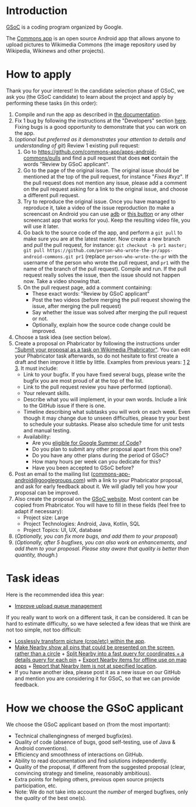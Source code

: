 # Introduction

[GSoC](https://summerofcode.withgoogle.com) is a coding program organized by Google.

The [Commons app](https://play.google.com/store/apps/details?id=fr.free.nrw.commons) is an open source Android app that allows anyone to upload pictures to Wikimedia Commons (the image repository used by Wikipedia, Wikinews and other projects).

# How to apply

Thank you for your interest! In the candidate selection phase of GSoC, we ask you (the GSoC candidate) to learn about the project and apply by performing these tasks (in this order):

1. Compile and run the app as described in [the documentation](https://github.com/commons-app/commons-app-documentation/blob/master/android/Quick-start-guide-for-Developers.md#quick-start-guide-for-developers).
2. Fix 1 bug by following the instructions at the "Developers" section [here](https://github.com/commons-app/commons-app-documentation/blob/master/android/Volunteers-welcome!.md#developers). Fixing bugs is a good opportunity to demonstrate that you can work on the app.
3. (_optional but preferred as it demonstrates your attention to details and understanding of git_) Review 1 existing pull request:
    1. Go to https://github.com/commons-app/apps-android-commons/pulls and find a pull request that does **not** contain the words "Review by GSoC applicant".
    2. Go to the page of the original issue. The original issue should be mentioned at the top of the pull request, for instance "_Fixes #xyz_". If the pull request does not mention any issue, please add a comment on the pull request asking for a link to the original issue, and choose a different pull request.
    3. Try to reproduce the original issue. Once you have managed to reproduce it, take a video of the issue reproduction (to make a screencast on Android you can use [adb](https://stackoverflow.com/questions/28217333/how-to-record-android-devices-screen-on-android-version-below-4-4-kitkat) or [this button](https://support.google.com/android/answer/9075928) or any other screencast app that works for you). Keep the resulting video file, you will use it later.
    4. Go back to the source code of the app, and perform a `git pull` to make sure you are at the latest master. Now create a new branch and _pull_ the pull request, for instance: `git checkout -b pr1 master; git pull https://github.com/person-who-wrote-the-pr/apps-android-commons.git pr1` (replace `person-who-wrote-the-pr` with the username of the person who wrote the pull request, and `pr1` with the name of the branch of the pull request). Compile and run. If the pull request really solves the issue, then the issue should not happen now. Take a video showing that.
    5. On the pull request page, add a comment containing:
        - These exact words: "Review by GSoC applicant"
        - Post the two videos (before merging the pull request showing the issue, after merging the pull request)
        - Say whether the issue was solved after merging the pull request or not.
        - Optionally, explain how the source code change could be improved.
4. Choose a task idea (see section below).
5. Create a proposal on Phabricator by following the instructions under ["Submit your proposal as a task on Wikimedia Phabricator"](https://www.mediawiki.org/wiki/Google_Summer_of_Code/Participants#Application_process_steps). You can edit your Phabricator task afterwards, so do not hesitate to first create a draft and then improve it little by little. Examples from previous years: [1](https://phabricator.wikimedia.org/T279266) [2](https://phabricator.wikimedia.org/T248341) [3](https://phabricator.wikimedia.org/T304044). It must include:
    - Link to your bugfix. If you have fixed several bugs, please write the bugfix you are most proud of at the top of the list.
    - Link to the pull request review you have performed (optional).
    - Your relevant skills.
    - Describe what you will implement, in your own words. Include a link to the GitHub issue if there is one.
    - Timeline describing what subtasks you will work on each week. Even though it may change due to unseen difficulties, please try your best to schedule your subtasks. Please also schedule time for unit tests and manual testing.
    - Availability:
        - Are you [eligible for Google Summer of Code](https://developers.google.com/open-source/gsoc/faq#what_are_the_eligibility_requirements_for_participation)?
        - Do you plan to submit any other proposal apart from this one?
        - Do you have any other plans during the period of GSoC?
        - How many hours per week can you dedicate for this?
        - Have you been accepted to GSoC before?
6. Post an email to the mailing list (commons-app-android@googlegroups.com) with a link to your Phabricator proposal, and ask for early feedback about it. We will gladly tell you how your proposal can be improved.
7. Also create the proposal on the [GSoC website](https://summerofcode.withgoogle.com). Most content can be copied from Phabricator. You will have to fill in these fields (feel free to adapt if necessary):
    - Project size: Large
    - Project Technologies: Android, Java, Kotlin, SQL
    - Project Topics: UI, UX, database
8. (_Optionally, you can fix more bugs, and add them to your proposal_)
9. (_Optionally, after 5 bugfixes, you can also work on enhancements, and add them to your proposal. Please stay aware that quality is better than quantity, though._)

# Task ideas

Here is the recommended idea this year:
- [Improve upload queue management](https://phabricator.wikimedia.org/T356237)

If you really want to work on a different task, it can be considered. It can be hard to estimate difficulty, so we have selected a few ideas that we think are not too simple, not too difficult:
- [Losslessly transform picture (crop/etc) within the app](https://github.com/commons-app/apps-android-commons/issues/1192).
- [Make Nearby show all pins that could be presented on the screen, rather than a circle](https://github.com/commons-app/apps-android-commons/issues/5480) + [Split Nearby into a fast query for coordinates + a details query for each pin](https://github.com/commons-app/apps-android-commons/issues/4560) + [Export Nearby items for offline use on map apps](https://github.com/commons-app/apps-android-commons/issues/953) + [Report that Nearby item is not at specified location](https://github.com/commons-app/apps-android-commons/issues/965).
- If you have another idea, please post it as a new issue on our GitHub and mention you are considering it for GSoC, so that we can provide feedback.

# How we choose the GSoC applicant

We choose the GSoC applicant based on (from the most important):
- Technical challengingness of merged bugfix(es).
- Quality of code (absence of bugs, good self-testing, use of Java & Android conventions).
- Efficiency and smoothness of interactions on GitHub.
- Ability to read documentation and find solutions independently.
- Quality of the proposal, if different from the suggested proposal (clear, convincing strategy and timeline, reasonably ambitious).
- Extra points for helping others, previous open source projects participation, etc.
- Note:  We do not take into account the _number_ of merged bugfixes, only the _quality_ of the best one(s).
